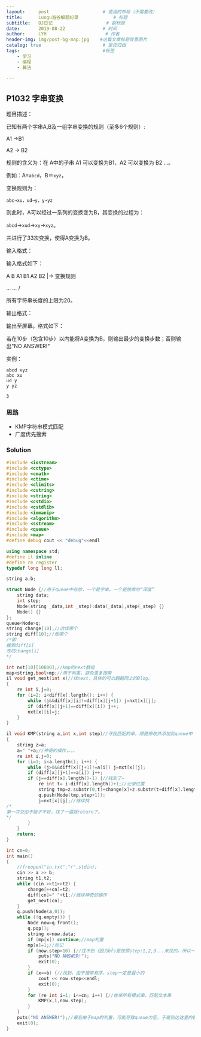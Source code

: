 ```yaml
---
layout:     post                    # 使用的布局（不需要改）
title:      Luogu洛谷解题纪录	           	# 标题 
subtitle:   OJ日记					# 副标题
date:       2019-08-22              # 时间
author:     LYH                      # 作者
header-img: img/post-bg-map.jpg    #这篇文章标题背景图片
catalog: true                       # 是否归档
tags:                               #标签
    - 学习
    - 编程
    - 算法

---
```


## P1032 字串变换

题目描述：

已知有两个字串A,B及一组字串变换的规则（至多6个规则）:

A1 ->B1

A2 -> B2

规则的含义为：在 A中的子串 A1 可以变换为B1，A2 可以变换为 B2 …。

例如：A=`abcd`，B＝`xyz`，

变换规则为：

```
abc→xu，ud→y，y→yz
```

则此时，A可以经过一系列的变换变为B，其变换的过程为：

`abcd`→`xud`→`xy`→`xyz`。

共进行了33次变换，使得A变换为B。

输入格式：

输入格式如下：

A B
A1​ B1​
A2​ B2​ |-> 变换规则

... ... /

所有字符串长度的上限为20。

输出格式：

输出至屏幕。格式如下：

若在10步（包含10步）以内能将A变换为B，则输出最少的变换步数；否则输出"NO ANSWER!"

实例：

```
abcd xyz
abc xu
ud y
y yz

3
```

### 思路

* KMP字符串模式匹配
* 广度优先搜索


### Solution

```c++
#include <iostream>
#include <cctype>
#include <cmath>
#include <ctime>
#include <climits>
#include <cstring>
#include <string>
#include <cstdio>
#include <cstdlib>
#include <iomanip>
#include <algorithm>
#include <sstream>
#include <queue>
#include <map>
#define debug cout << "debug"<<endl

using namespace std;
#define il inline
#define re register
typedef long long ll;

string a,b;

struct Node {//用于queue中存放，一个是字串，一个是搜索的“深度”
    string data;
    int step;
    Node(string _data,int _step):data(_data),step(_step) {}
    Node() {}
};
queue<Node>q;
string change[10];//改成哪个
string diff[10];//改哪个
/*即
搜索diff[i]
改成change[i]
*/

int nxt[10][10000];//kmp的next数组
map<string,bool>mp;//用于判重，避免重复搜索
il void get_next(int x)//找next，具体的可以翻翻网上的Blog。
{
    re int i,j=0;
    for (i=2; i<diff[x].length(); i++) {
        while (j&&diff[x][i]!=diff[x][j+1]) j=nxt[x][j];
        if (diff[x][j+1]==diff[x][i]) j++;
        nxt[x][i]=j;
    }
}

il void KMP(string a,int x,int step)//寻找匹配的串，顺便修改并添加到queue中
{
    string z=a;
    a=" "+a;//神奇的操作，。。。
    re int i,j=0;
    for (i=1; i<a.length(); i++) {
        while (j>0&&diff[x][j+1]!=a[i]) j=nxt[x][j];
        if (diff[x][j+1]==a[i]) j++;
        if (j==diff[x].length()-1) {//找到了~
            re int t= i-diff[x].length()+1;//记录位置
            string tmp=z.substr(0,t)+change[x]+z.substr(t+diff[x].length()-1);//修改（就不用replace，（真香））
            q.push(Node(tmp,step+1));
            j=nxt[x][j];//继续找
/*
第一次交由于脑子不好，找了一遍就return了。
*/
        }
    }
    return;
}

int cn=0;
int main()
{
    //freopen("in.txt","r",stdin);
    cin >> a >> b;
    string t1,t2;
    while (cin >>t1>>t2) {
        change[++cn]=t2;
        diff[cn]=" "+t1;//继续神奇的操作
        get_next(cn);
    }
    q.push(Node(a,0));
    while (!q.empty()) {
        Node now=q.front();
        q.pop();
        string x=now.data;
        if (mp[x]) continue;//map判重
        mp[x]=1;//标记
        if (now.step>10) {//找不到（因为bfs是按照step:1,2,3...来找的，所以一旦到了STEP11时一定无解了）
            puts("NO ANSWER!");
            exit(0);
        }
        if (x==b) {//找到，由于搜索有序，step一定是最小的
            cout << now.step<<endl;
            exit(0);
        }
        for (re int i=1; i<=cn; i++) {//枚举所有模式串，匹配文本串
            KMP(x,i,now.step);
        }
    }
    puts("NO ANSWER!");//最后由于map的判重，可能导致queue为空，于是到达这里的数据肯定是无解的
    exit(0);
}
```


